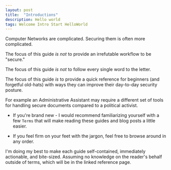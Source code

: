 ```yaml
---
layout: post
title:  "Introductions"
description: Hello world
tags: Welcome Intro Start HelloWorld
---
```


Computer Networks are complicated. Securing them is often more complicated.

The focus of this guide *is not* to provide an irrefutable workflow to be "secure."

The focus of this guide *is not* to follow every single word to the letter.

The focus of this guide *is* to provide a quick reference for beginners (and forgetful old-hats) with ways they can improve their day-to-day security posture.

For example an Administrative Assistant may require a different set of tools for handling secure documents compared to a political activist.

* If you're brand new - I would recommend familiarizing yourself with a few `Terms` that will make reading these guides and blog posts a little easier.

* If you feel firm on your feet with the jargon, feel free to browse around in any order.  

I'm doing my best to make each guide self-contained, immediately actionable, and bite-sized. Assuming no knowledge on the reader's behalf outside of terms, which will be in the linked reference page.
